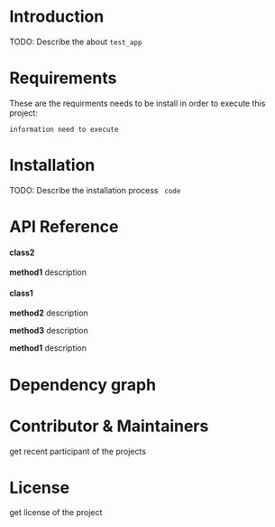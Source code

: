 # Introduction
TODO: Describe the about `test_app`


# Requirements
These are the requirments needs to be install in order to execute this project: 

```information need to execute```


# Installation
TODO: Describe the installation process
``` code```


# API Reference
#### class2

**method1**
description


#### class1

**method2**
description

**method3**
description

**method1**
description




# Dependency graph


# Contributor & Maintainers
get recent participant of the projects


# License
get license of the project


